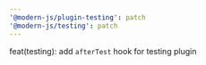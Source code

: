```yaml
---
'@modern-js/plugin-testing': patch
'@modern-js/testing': patch
---
```


feat(testing): add `afterTest` hook for testing plugin
